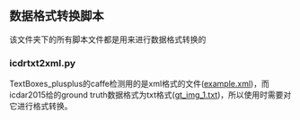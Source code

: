 ## 数据格式转换脚本

该文件夹下的所有脚本文件都是用来进行数据格式转换的

### icdrtxt2xml.py

TextBoxes_plusplus的caffe检测用的是xml格式的文件([example.xml](./examples/example.xml))，而icdar2015给的ground truth数据格式为txt格式([gt_img_1.txt](./examples/gt_img_1.txt))，所以使用时需要对它进行格式转换。
